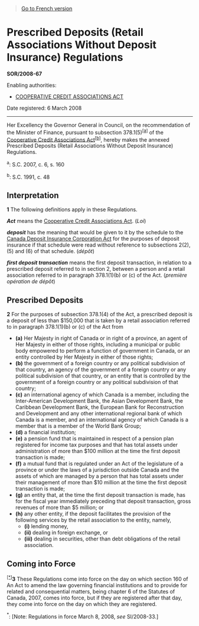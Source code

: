 > [Go to French version](/fr/Règlements/Décrets,%20ordonnances%20et%20règlements%20statutaires/2008/67.md)

# Prescribed Deposits (Retail Associations Without Deposit Insurance) Regulations

**SOR/2008-67**

Enabling authorities: 
- [COOPERATIVE CREDIT ASSOCIATIONS ACT](/en/Acts/Statutes%20of%20Canada/1991/c.%2048.md)

Date registered: 6 March 2008

----------

Her Excellency the Governor General in Council, on the recommendation of the Minister of Finance, pursuant to subsection 378.1(5)<sup><a href='#fna_e'>[a]</a></sup> of the [Cooperative Credit Associations Act](/en/Acts/Statutes%20of%20Canada/1991/c.%2048.md)<sup><a href='#fnb_e'>[b]</a></sup>, hereby makes the annexed Prescribed Deposits (Retail Associations Without Deposit Insurance) Regulations.

<a name='fna_e'><sup>a</sup></a>: S.C. 2007, c. 6, s. 160<br />

<a name='fnb_e'><sup>b</sup></a>: S.C. 1991, c. 48<br />




## Interpretation


**1** The following definitions apply in these Regulations.

***Act*** means the [Cooperative Credit Associations Act](/en/Acts/Statutes%20of%20Canada/1991/c.%2048.md). (*Loi*)

***deposit*** has the meaning that would be given to it by the schedule to the [Canada Deposit Insurance Corporation Act](/en/Acts/Revised%20Statutes%20of%20Canada/C/C-3.md) for the purposes of deposit insurance if that schedule were read without reference to subsections 2(2), (5) and (6) of that schedule. (*dépôt*)

***first deposit transaction*** means the first deposit transaction, in relation to a prescribed deposit referred to in section 2, between a person and a retail association referred to in paragraph 378.1(1)(b) or (c) of the Act. (*première opération de dépôt*) 




## Prescribed Deposits


**2** For the purposes of subsection 378.1(4) of the Act, a prescribed deposit is a deposit of less than $150,000 that is taken by a retail association referred to in paragraph 378.1(1)(b) or (c) of the Act from
- **(a)** Her Majesty in right of Canada or in right of a province, an agent of Her Majesty in either of those rights, including a municipal or public body empowered to perform a function of government in Canada, or an entity controlled by Her Majesty in either of those rights;
- **(b)** the government of a foreign country or any political subdivision of that country, an agency of the government of a foreign country or any political subdivision of that country, or an entity that is controlled by the government of a foreign country or any political subdivision of that country;
- **(c)** an international agency of which Canada is a member, including the Inter-American Development Bank, the Asian Development Bank, the Caribbean Development Bank, the European Bank for Reconstruction and Development and any other international regional bank of which Canada is a member, and an international agency of which Canada is a member that is a member of the World Bank Group;
- **(d)** a financial institution;
- **(e)** a pension fund that is maintained in respect of a pension plan registered for income tax purposes and that has total assets under administration of more than $100 million at the time the first deposit transaction is made;
- **(f)** a mutual fund that is regulated under an Act of the legislature of a province or under the laws of a jurisdiction outside Canada and the assets of which are managed by a person that has total assets under their management of more than $10 million at the time the first deposit transaction is made;
- **(g)** an entity that, at the time the first deposit transaction is made, has for the fiscal year immediately preceding that deposit transaction, gross revenues of more than $5 million; or
- **(h)** any other entity, if the deposit facilitates the provision of the following services by the retail association to the entity, namely,
	- **(i)** lending money,
	- **(ii)** dealing in foreign exchange, or
	- **(iii)** dealing in securities, other than debt obligations of the retail association.




## Coming into Force


<sup><a href='#fn_Ind16AC_hq_4192'>[*]</a></sup>**3** These Regulations come into force on the day on which section 160 of An Act to amend the law governing financial institutions and to provide for related and consequential matters, being chapter 6 of the Statutes of Canada, 2007, comes into force, but if they are registered after that day, they come into force on the day on which they are registered.

<a name='fn_Ind16AC_hq_4192'><sup>*</sup></a>: [Note: Regulations in force March 8, 2008, *see* SI/2008-33.]<br />


